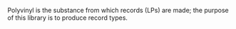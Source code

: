 Polyvinyl is the substance from which records (LPs) are made; the purpose of this library is to produce record types.
